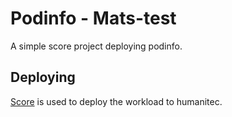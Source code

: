 # Podinfo - Mats-test

A simple score project deploying podinfo.

## Deploying

[Score](https://score.dev/) is used to deploy the workload to humanitec.
